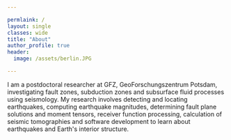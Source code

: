 ```yaml
---

permlaink: /
layout: single
classes: wide
title: "About"
author_profile: true
header:
  image: /assets/berlin.JPG

---
```


I am a postdoctoral researcher at GFZ, GeoForschungszentrum Potsdam, investigating fault
zones, subduction zones and subsurface fluid processes using seismology. My research
involves detecting and locating earthquakes, computing earthquake magnitudes,
determining fault plane solutions and moment tensors, receiver function processing,
calculation of seismic tomographies and software development to learn about earthquakes
and Earth's interior structure.
